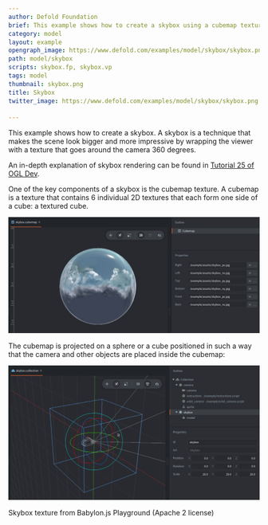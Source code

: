 ```yaml
---
author: Defold Foundation
brief: This example shows how to create a skybox using a cubemap texture.
category: model
layout: example
opengraph_image: https://www.defold.com/examples/model/skybox/skybox.png
path: model/skybox
scripts: skybox.fp, skybox.vp
tags: model
thumbnail: skybox.png
title: Skybox
twitter_image: https://www.defold.com/examples/model/skybox/skybox.png

---
```


This example shows how to create a skybox. A skybox is a technique that makes the scene look bigger and more impressive by wrapping the viewer with a texture that goes around the camera 360 degrees.

An in-depth explanation of skybox rendering can be found in [Tutorial 25 of OGL Dev](https://www.ogldev.org/www/tutorial25/tutorial25.html).


One of the key components of a skybox is the cubemap texture. A cubemap is a texture that contains 6 individual 2D textures that each form one side of a cube: a textured cube.

![](cubemap.png)

The cubemap is projected on a sphere or a cube positioned in such a way that the camera and other objects are placed inside the cubemap:

![](collection.png)

Skybox texture from Babylon.js Playground (Apache 2 license)